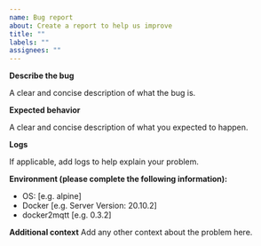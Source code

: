 ```yaml
---
name: Bug report
about: Create a report to help us improve
title: ""
labels: ""
assignees: ""
---
```


**Describe the bug**

A clear and concise description of what the bug is.

**Expected behavior**

A clear and concise description of what you expected to happen.

**Logs**

If applicable, add logs to help explain your problem.

**Environment (please complete the following information):**

- OS: [e.g. alpine]
- Docker [e.g. Server Version: 20.10.2]
- docker2mqtt [e.g. 0.3.2]

**Additional context**
Add any other context about the problem here.
